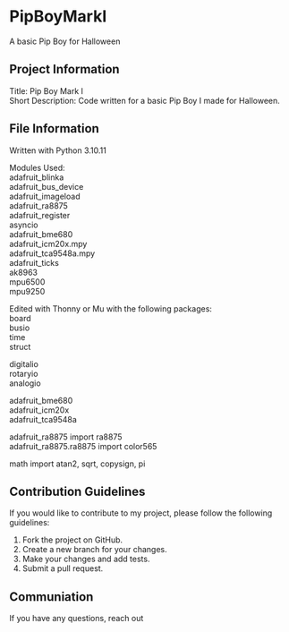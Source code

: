 # PipBoyMarkI
A basic Pip Boy for Halloween

## Project Information<br>
Title: Pip Boy Mark I<br>
Short Description: Code written for a basic Pip Boy I made for Halloween.<br>

## File Information<br>
Written with Python 3.10.11<br>

Modules Used:<br>
adafruit_blinka<br>
adafruit_bus_device<br>
adafruit_imageload<br>
adafruit_ra8875<br>
adafruit_register<br>
asyncio<br>
adafruit_bme680<br>
adafruit_icm20x.mpy<br>
adafruit_tca9548a.mpy<br>
adafruit_ticks<br>
ak8963<br>
mpu6500<br>
mpu9250<br>

Edited with Thonny or Mu with the following packages:<br>
board<br>
busio<br>
time<br>
struct<br>

digitalio<br>
rotaryio<br>
analogio<br>

adafruit_bme680<br>
adafruit_icm20x<br>
adafruit_tca9548a<br>

adafruit_ra8875 import ra8875<br>
adafruit_ra8875.ra8875 import color565<br>

math import atan2, sqrt, copysign, pi<br>

## Contribution Guidelines<br>

If you would like to contribute to my project, please follow the following guidelines:<br>

1. Fork the project on GitHub.<br>
2. Create a new branch for your changes.<br>
3. Make your changes and add tests.<br>
4. Submit a pull request.<br>

## Communiation<br>

If you have any questions, reach out
